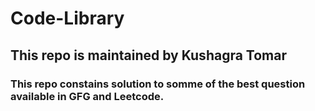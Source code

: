 # Code-Library
## This repo is maintained by Kushagra Tomar
### This repo constains solution to somme of the best question available in GFG and Leetcode.
